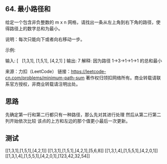## 64. 最小路径和
给定一个包含非负整数的 m x n 网格，请找出一条从左上角到右下角的路径，使得路径上的数字总和为最小。

说明：每次只能向下或者向右移动一步。

示例:

输入:
[
  [1,3,1],
  [1,5,1],
  [4,2,1]
]
输出: 7
解释: 因为路径 1→3→1→1→1 的总和最小

来源：力扣（LeetCode）
链接：https://leetcode-cn.com/problems/minimum-path-sum
著作权归领扣网络所有。商业转载请联系官方授权，非商业转载请注明出处。

## 思路
先确定第一行和第二行都只有一种路径，那么先对其进行处理
然后从第二行第二列开始依次比较 该点的上方和左边的那个值更小最后一次更新。
## 测试
[[1,3,1],[1,5,1],[4,2,1]]
[[1,3,1],[1,5,1],[4,2,1],[5,6,8]]
[[1,3,1,4],[1,5,5,1],[4,2,0,1]]
[[1,3,1,4],[1,5,5,1],[4,2,0,1],[123,42,32,54]]